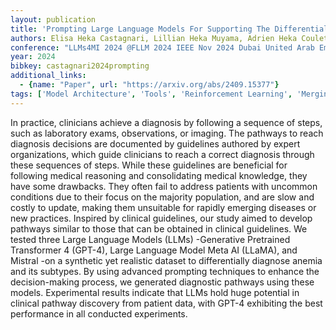 ```yaml
---
layout: publication
title: 'Prompting Large Language Models For Supporting The Differential Diagnosis Of Anemia'
authors: Elisa Heka Castagnari, Lillian Heka Muyama, Adrien Heka Coulet
conference: "LLMs4MI 2024 @FLLM 2024 IEEE Nov 2024 Dubai United Arab Emirates"
year: 2024
bibkey: castagnari2024prompting
additional_links:
  - {name: "Paper", url: "https://arxiv.org/abs/2409.15377"}
tags: ['Model Architecture', 'Tools', 'Reinforcement Learning', 'Merging', 'GPT', 'Pretraining Methods', 'Transformer', 'Prompting']
---
```

In practice, clinicians achieve a diagnosis by following a sequence of steps,
such as laboratory exams, observations, or imaging. The pathways to reach
diagnosis decisions are documented by guidelines authored by expert
organizations, which guide clinicians to reach a correct diagnosis through
these sequences of steps. While these guidelines are beneficial for following
medical reasoning and consolidating medical knowledge, they have some
drawbacks. They often fail to address patients with uncommon conditions due to
their focus on the majority population, and are slow and costly to update,
making them unsuitable for rapidly emerging diseases or new practices. Inspired
by clinical guidelines, our study aimed to develop pathways similar to those
that can be obtained in clinical guidelines. We tested three Large Language
Models (LLMs) -Generative Pretrained Transformer 4 (GPT-4), Large Language
Model Meta AI (LLaMA), and Mistral -on a synthetic yet realistic dataset to
differentially diagnose anemia and its subtypes. By using advanced prompting
techniques to enhance the decision-making process, we generated diagnostic
pathways using these models. Experimental results indicate that LLMs hold huge
potential in clinical pathway discovery from patient data, with GPT-4
exhibiting the best performance in all conducted experiments.
